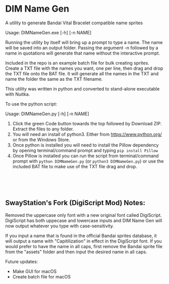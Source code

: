 # DIM Name Gen
A utility to generate Bandai Vital Bracelet compatible name sprites

Usage: DIMNameGen.exe [-h] [-n NAME]

Running the utility by itself will bring up a prompt to type a name. The name will be saved into an output folder.
Passing the argument -n followed by a name in quotations will generate that name without the interactive prompt.

Included in the repo is an example batch file for bulk creating sprites. Create a TXT file with the names you want, one per line, then drag and drop the TXT file onto the BAT file. It will generate all the names in the TXT and name the folder the same as the TXT filename. 

This utility was written in python and converted to stand-alone executable with Nuitka.

To use the python script:

Usage: DIMNameGen.py [-h] [-n NAME]

1. Click the green Code button  towards the top followed by Download ZIP. Extract the files to any folder.
2. You will need an install of python3. Either from https://www.python.org/ or from the Windows Store.
3. Once python is installed you will need to install the Pillow dependency by opening terminal/command prompt and typing `pip install Pillow`
4. Once Pillow is installed you can run the script from terminal/command prompt with `python DIMNameGen.py` (or `python3 DIMNameGen.py`) or use the included BAT file to make use of the TXT file drag and drop.

<br />
<br />
<br />

## **SwayStation's Fork (DigiScript Mod) Notes:**

Removed the uppercase only font with a new original font called DigiScript.
DigiScript has both uppecase and lowercase inputs and DIM Name Gen will now output whatever you type with case-sensitivity.

If you input a name that is found in the official Bandai sprites database, it will output a name with "Capitilization" in effect in the DigiScript font.
If you would prefer to have the name in all caps, first remove the Bandai sprite file from the "assets" folder and then input the desired name in all caps.


Future updates:
- Make GUI for macOS
- Create batch file for macOS
